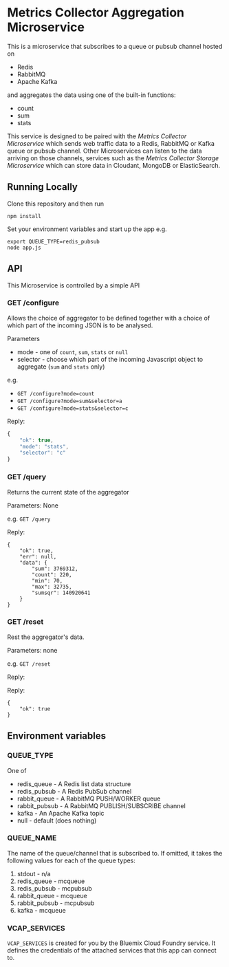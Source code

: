 # Metrics Collector Aggregation Microservice

This is a microservice that subscribes to a queue or pubsub channel hosted on 

* Redis 
* RabbitMQ
* Apache Kafka 

and aggregates the data using one of the built-in functions:

* count
* sum
* stats

This service is designed to be paired with the *Metrics Collector Microservice* which sends web traffic data to a Redis, RabbitMQ or Kafka queue or pubsub channel. Other Microservices can listen to the data arriving on those channels, services such as the *Metrics Collector Storage Microservice* which can store data in Cloudant, MongoDB or ElasticSearch. 

## Running Locally

Clone this repository and then run

```
npm install
```

Set your environment variables and start up the app e.g.

```
export QUEUE_TYPE=redis_pubsub
node app.js
```

## API

This Microservice is controlled by a simple API

### GET /configure

Allows the choice of aggregator to be defined together with a choice of which part of the incoming JSON is to be analysed.

Parameters

* mode - one of `count`, `sum`, `stats` or `null`
* selector - choose which part of the incoming Javascript object to aggregate (`sum` and `stats` only)

e.g. 

* `GET /configure?mode=count`
* `GET /configure?mode=sum&selector=a`
* `GET /configure?mode=stats&selector=c`

Reply:

```js
{
	"ok": true,
	"mode": "stats",
	"selector": "c"
}
```

### GET /query

Returns the current state of the aggregator

Parameters: None

e.g. `GET /query`

Reply:

```
{
	"ok": true,
	"err": null,
	"data": {
		"sum": 3769312,
		"count": 220,
		"min": 70,
		"max": 32735,
		"sumsqr": 140920641
	}
}
```

### GET /reset

Rest the aggregator's data.

Parameters: none

e.g. `GET /reset`

Reply:

Reply:

```
{
	"ok": true
}
```

## Environment variables

### QUEUE_TYPE

One of 

* redis_queue - A Redis list data structure
* redis_pubsub - A Redis PubSub channel
* rabbit_queue - A RabbitMQ PUSH/WORKER queue
* rabbit_pubsub - A RabbitMQ PUBLISH/SUBSCRIBE channel
* kafka - An Apache Kafka topic
* null - default (does nothing)

### QUEUE_NAME

The name of the queue/channel that is subscribed to. If omitted, it takes the following values for each of the queue types:

1. stdout - n/a
2. redis_queue - mcqueue
3. redis_pubsub - mcpubsub
4. rabbit_queue - mcqueue
5. rabbit_pubsub - mcpubsub
6. kafka - mcqueue

### VCAP_SERVICES

`VCAP_SERVICES` is created for you by the Bluemix Cloud Foundry service. It defines the credentials of the attached services that this app can connect to. 



